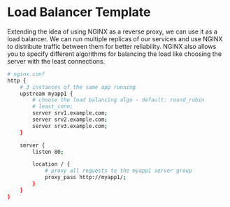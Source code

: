 # Load Balancer Template

Extending the idea of using NGINX as a reverse proxy, we can use it as a load balancer. We can run multiple replicas of our services and use NGINX to distribute traffic between them for better reliability. NGINX also allows you to specify different algorithms for balancing the load like choosing the server with the least connections.

```sh
# nginx.conf
http {
    # 3 instances of the same app running
    upstream myapp1 {
        # choose the load balancing algo - default: round_robin
        # least_conn;
        server srv1.example.com;
        server srv2.example.com;
        server srv3.example.com;
    }

    server {
        listen 80;

        location / {
            # proxy all requests to the myapp1 server group
            proxy_pass http://myapp1/;
        }
    }
}
```
